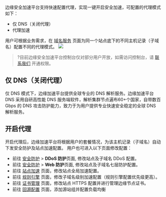 边缘安全加速平台支持快速配置代理，实现一键开启安全加速，可配置的代理模式如下：
- 仅 DNS（关闭代理）
- 代理加速

用户可根据业务需求，在 [域名服务](https://console.cloud.tencent.com/edgeone/dns?tab=records) 页面为同一个站点底下的不同主机记录（子域名）配置不同的代理模式。
![](https://qcloudimg.tencent-cloud.cn/raw/8ae2febb9aeebccae26996ba571aff9a.png)

>?目前边缘安全加速平台控制台仅对部分用户开放，如需访问控制台，请 [联系我们](https://cloud.tencent.com/online-service) 开通权限。


## 仅 DNS（关闭代理）
仅 DNS 模式下，边缘加速平台提供全球专业的 DNS 解析服务。边缘加速平台 DNS 采用自研高性能 DNS 服务端软件，解析集群节点遍布60+个国家，自带数百 Gbps 的 DNS 攻击防护能力，致力于为用户提供专业快速安全稳定的全球 DNS 解析服务。

## 开启代理
开启代理后，边缘加速平台将根据用户的套餐情况，为该主机记录（子域名）自动下发安全防护及站点加速配置。
用户也可进入以下页面修改配置：
- 前往 [安全防护](https://console.cloud.tencent.com/edgeone/security/ddos) > **DDoS 防护**页面, 修改站点及子域名 DDoS 配置。
- 前往 [安全防护](https://console.cloud.tencent.com/edgeone/security/web)  > **Web 防护**页面, 修改站点及子域名七层防护配置。
- 前往 [站点加速](https://console.cloud.tencent.com/edgeone/speed/dynamic) 页面，修改站点全局加速配置。
- 前往 [规则引擎](https://console.cloud.tencent.com/edgeone/rules) 页面，修改子域名级别加速配置（规则引擎配置优先级更高）。
- 前往 [证书管理](https://console.cloud.tencent.com/edgeone/ssl/https) 页面，修改站点 HTTPS 配置并进行管理边缘节点证书。
- 前往 [回源配置](https://console.cloud.tencent.com/edgeone/origin/groups) 页面，添加源站组并配置负载均衡


